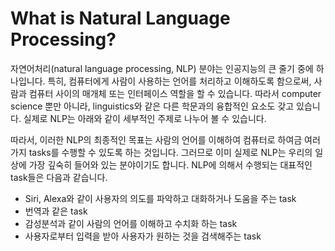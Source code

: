 # What is Natural Language Processing?

자연어처리(natural language processing, NLP) 분야는 인공지능의 큰 줄기 중에 하나입니다. 특히, 컴퓨터에게 사람이 사용하는 언어를 처리하고 이해하도록 함으로써, 사람과 컴퓨터 사이의 매개체 또는 인터페이스 역할을 할 수 있습니다. 따라서 computer science 뿐만 아니라, linguistics와 같은 다른 학문과의 융합적인 요소도 갖고 있습니다. 실제로 NLP는 아래와 같이 세부적인 주제로 나누어 볼 수 있습니다.


따라서, 이러한 NLP의 최종적인 목표는 사람의 언어를 이해하여 컴퓨터로 하여금 여러가지 tasks를 수행할 수 있도록 하는 것입니다. 그러므로 이미 실제로 NLP는 우리의 일상에 가장 깊숙히 들어와 있는 분야이기도 합니다. NLP에 의해서 수행되는 대표적인 task들은 다음과 같습니다.

- Siri, Alexa와 같이 사용자의 의도를 파악하고 대화하거나 도움을 주는 task
- 번역과 같은 task
- 감성분석과 같이 사람의 언어를 이해하고 수치화 하는 task
- 사용자로부터 입력을 받아 사용자가 원하는 것을 검색해주는 task
